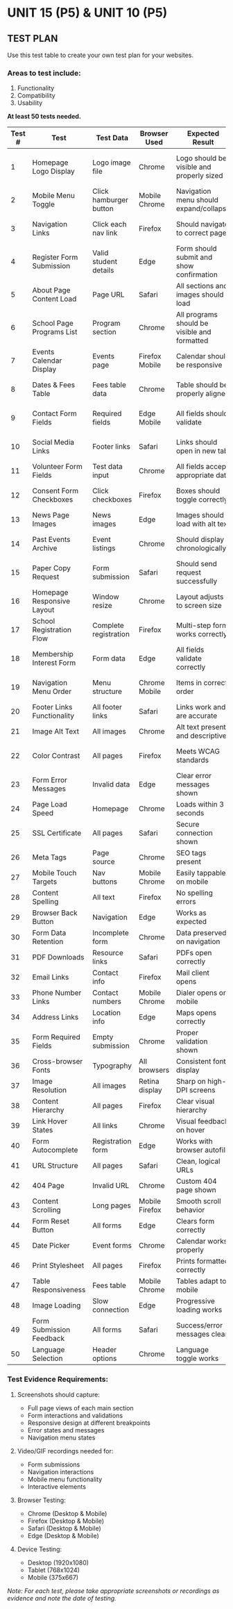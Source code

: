 # UNIT 15 (P5) & UNIT 10 (P5)

## TEST PLAN

Use this test table to create your own test plan for your websites.

### Areas to test include:

1. Functionality
2. Compatibility
3. Usability

**At least 50 tests needed.**

| Test # | Test | Test Data | Browser Used | Expected Result | Actual Result | Changes needed? | Evidence | Date |
|--------|------|-----------|--------------|-----------------|---------------|----------------|-----------|------|
| 1 | Homepage Logo Display | Logo image file | Chrome | Logo should be visible and properly sized | | | Screenshot of homepage header | |
| 2 | Mobile Menu Toggle | Click hamburger button | Mobile Chrome | Navigation menu should expand/collapse | | | Video/gif of menu interaction | |
| 3 | Navigation Links | Click each nav link | Firefox | Should navigate to correct page | | | Screenshots of navigation flow | |
| 4 | Register Form Submission | Valid student details | Edge | Form should submit and show confirmation | | | Form submission recording | |
| 5 | About Page Content Load | Page URL | Safari | All sections and images should load | | | Full page screenshot | |
| 6 | School Page Programs List | Program section | Chrome | All programs should be visible and formatted | | | Screenshot of programs section | |
| 7 | Events Calendar Display | Events page | Firefox Mobile | Calendar should be responsive | | | Mobile view screenshot | |
| 8 | Dates & Fees Table | Fees table data | Chrome | Table should be properly aligned | | | Table section screenshot | |
| 9 | Contact Form Fields | Required fields | Edge Mobile | All fields should validate | | | Form validation recording | |
| 10 | Social Media Links | Footer links | Safari | Links should open in new tab | | | Link behavior recording | |
| 11 | Volunteer Form Fields | Test data input | Chrome | All fields accept appropriate data | | | Form testing video | |
| 12 | Consent Form Checkboxes | Click checkboxes | Firefox | Boxes should toggle correctly | | | Checkbox interaction gif | |
| 13 | News Page Images | News images | Edge | Images should load with alt text | | | Image loading test | |
| 14 | Past Events Archive | Event listings | Chrome | Should display chronologically | | | Archive page screenshot | |
| 15 | Paper Copy Request | Form submission | Safari | Should send request successfully | | | Form submission test | |
| 16 | Homepage Responsive Layout | Window resize | Chrome | Layout adjusts to screen size | | | Responsive design test | |
| 17 | School Registration Flow | Complete registration | Firefox | Multi-step form works correctly | | | Registration flow video | |
| 18 | Membership Interest Form | Form data | Edge | All fields validate correctly | | | Form validation test | |
| 19 | Navigation Menu Order | Menu structure | Chrome Mobile | Items in correct order | | | Menu structure screenshot | |
| 20 | Footer Links Functionality | All footer links | Safari | Links work and are accurate | | | Footer testing video | |
| 21 | Image Alt Text | All images | Chrome | Alt text present and descriptive | | | Accessibility test | |
| 22 | Color Contrast | All pages | Firefox | Meets WCAG standards | | | Contrast analyzer results | |
| 23 | Form Error Messages | Invalid data | Edge | Clear error messages shown | | | Error message screenshots | |
| 24 | Page Load Speed | Homepage | Chrome | Loads within 3 seconds | | | Performance metrics | |
| 25 | SSL Certificate | All pages | Safari | Secure connection shown | | | Security indicator | |
| 26 | Meta Tags | Page source | Chrome | SEO tags present | | | Source code review | |
| 27 | Mobile Touch Targets | Nav buttons | Mobile Chrome | Easily tappable on mobile | | | Mobile usability test | |
| 28 | Content Spelling | All text | Firefox | No spelling errors | | | Spell check results | |
| 29 | Browser Back Button | Navigation | Edge | Works as expected | | | Navigation test video | |
| 30 | Form Data Retention | Incomplete form | Chrome | Data preserved on navigation | | | Form state test | |
| 31 | PDF Downloads | Resource links | Safari | PDFs open correctly | | | Download test | |
| 32 | Email Links | Contact info | Firefox | Mail client opens | | | Email link test | |
| 33 | Phone Number Links | Contact numbers | Mobile Chrome | Dialer opens on mobile | | | Mobile contact test | |
| 34 | Address Links | Location info | Edge | Maps opens correctly | | | Location link test | |
| 35 | Form Required Fields | Empty submission | Chrome | Proper validation shown | | | Validation test | |
| 36 | Cross-browser Fonts | Typography | All browsers | Consistent font display | | | Font comparison | |
| 37 | Image Resolution | All images | Retina display | Sharp on high-DPI screens | | | High-DPI screenshot | |
| 38 | Content Hierarchy | All pages | Firefox | Clear visual hierarchy | | | Layout analysis | |
| 39 | Link Hover States | All links | Chrome | Visual feedback on hover | | | Interaction test | |
| 40 | Form Autocomplete | Registration form | Edge | Works with browser autofill | | | Autofill test | |
| 41 | URL Structure | All pages | Safari | Clean, logical URLs | | | URL review | |
| 42 | 404 Page | Invalid URL | Chrome | Custom 404 page shown | | | Error page test | |
| 43 | Content Scrolling | Long pages | Mobile Firefox | Smooth scroll behavior | | | Scroll test video | |
| 44 | Form Reset Button | All forms | Edge | Clears form correctly | | | Form reset test | |
| 45 | Date Picker | Event forms | Chrome | Calendar works properly | | | Date input test | |
| 46 | Print Stylesheet | All pages | Firefox | Prints formatted correctly | | | Print preview | |
| 47 | Table Responsiveness | Fees table | Mobile Chrome | Tables adapt to mobile | | | Mobile table test | |
| 48 | Image Loading | Slow connection | Edge | Progressive loading works | | | Loading test | |
| 49 | Form Submission Feedback | All forms | Safari | Success/error messages clear | | | Feedback test | |
| 50 | Language Selection | Header options | Chrome | Language toggle works | | | Language test | |

### Test Evidence Requirements:

1. Screenshots should capture:
   - Full page views of each main section
   - Form interactions and validations
   - Responsive design at different breakpoints
   - Error states and messages
   - Navigation menu states

2. Video/GIF recordings needed for:
   - Form submissions
   - Navigation interactions
   - Mobile menu functionality
   - Interactive elements

3. Browser Testing:
   - Chrome (Desktop & Mobile)
   - Firefox (Desktop & Mobile)
   - Safari (Desktop & Mobile)
   - Edge (Desktop & Mobile)

4. Device Testing:
   - Desktop (1920x1080)
   - Tablet (768x1024)
   - Mobile (375x667)

*Note: For each test, please take appropriate screenshots or recordings as evidence and note the date of testing.* 